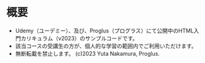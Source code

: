 # 概要
- Udemy（ユーデミー）、及び、Proglus（プログラス）にて公開中のHTML入門カリキュラム（v2023）のサンプルコードです。
- 該当コースの受講生の方が、個人的な学習の範囲内でご利用いただけます。
- 無断転載を禁止します。
(c)2023 Yuta Nakamura, Proglus.
